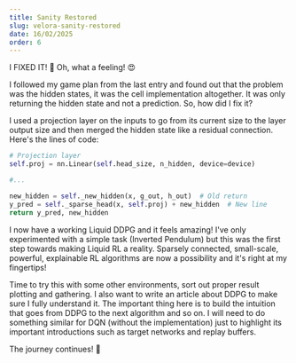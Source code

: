 ```yaml
---
title: Sanity Restored
slug: velora-sanity-restored
date: 16/02/2025
order: 6
---
```

I FIXED IT! 🎉 Oh, what a feeling! 😍

I followed my game plan from the last entry and found out that the problem was the hidden states, it was the cell implementation altogether. It was only returning the hidden state and not a prediction. So, how did I fix it?

I used a projection layer on the inputs to go from its current size to the layer output size and then merged the hidden state like a residual connection. Here's the lines of code:

```python
# Projection layer
self.proj = nn.Linear(self.head_size, n_hidden, device=device)

#...

new_hidden = self._new_hidden(x, g_out, h_out)  # Old return
y_pred = self._sparse_head(x, self.proj) + new_hidden  # New line
return y_pred, new_hidden
```

I now have a working Liquid DDPG and it feels amazing! I've only experimented with a simple task (Inverted Pendulum) but this was the first step towards making Liquid RL a reality. Sparsely connected, small-scale, powerful, explainable RL algorithms are now a possibility and it's right at my fingertips!

Time to try this with some other environments, sort out proper result plotting and gathering. I also want to write an article about DDPG to make sure I fully understand it. The important thing here is to build the intuition that goes from DDPG to the next algorithm and so on. I will need to do something similar for DQN (without the implementation) just to highlight its important introductions such as target networks and replay buffers.

The journey continues! 🚀
